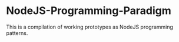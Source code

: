 # NodeJS-Programming-Paradigm

This is a compilation of working prototypes as NodeJS programming patterns.
